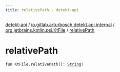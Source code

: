 ```yaml
---
title: relativePath - detekt-api
---
```


[detekt-api](../../index.html) / [io.gitlab.arturbosch.detekt.api.internal](../index.html) / [org.jetbrains.kotlin.psi.KtFile](index.html) / [relativePath](./relative-path.html)

# relativePath

`fun KtFile.relativePath(): `[`String`](https://kotlinlang.org/api/latest/jvm/stdlib/kotlin/-string/index.html)`?`